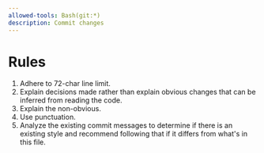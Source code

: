 ```yaml
---
allowed-tools: Bash(git:*)
description: Commit changes
---
```


# Rules

1. Adhere to 72-char line limit.
2. Explain decisions made rather than explain obvious changes that can be inferred from reading the code.
3. Explain the non-obvious.
4. Use punctuation.
5. Analyze the existing commit messages to determine if there is an existing style and recommend following that if it differs from what's in this file.
